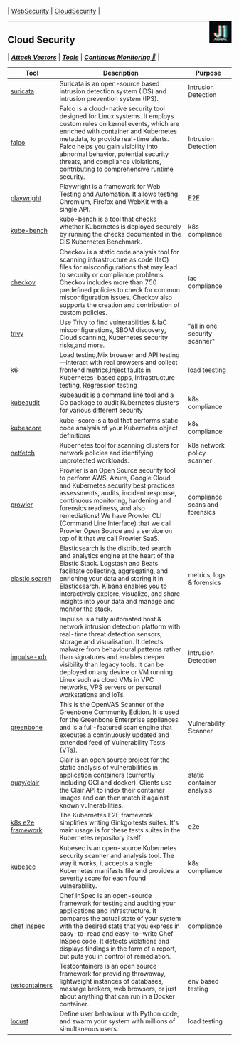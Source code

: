 

| [WebSecurity](https://ji-podhead.github.io/Web-And-CloudSecurity/WebSecurity) | [CloudSecurity](https://ji-podhead.github.io/Web-And-CloudSecurity/CloudSecurity) |


<div align="center">
      <img src="https://github.com/ji-podhead/ji-podhead/blob/main/logo.jpg?raw=true" align="right" width="50" />
</div>

----

## Cloud Security 

| [***Attack Vectors***](https://ji-podhead.github.io/Web-And-CloudSecurity/AttackVectors/#cloud-bases-attack-vectors) | [***Tools***](https://ji-podhead.github.io/Web-And-CloudSecurity/CloudSecurity/Tools) | [***Continous Monitoring 🚧***](https://ji-podhead.github.io/Web-And-CloudSecurity/CloudSecurity/Monitoring) |


| Tool | Description | Purpose |
|------|-------------|---------|
| [suricata](https://suricata.io/ )                          | Suricata is an open-source based intrusion detection system (IDS) and intrusion prevention system (IPS). | Intrusion Detection |
|[falco](https://falco.org/  )                          |Falco is a cloud-native security tool designed for Linux systems. It employs custom rules on kernel events, which are enriched with container and Kubernetes metadata, to provide real-time alerts. Falco helps you gain visibility into abnormal behavior, potential security threats, and compliance violations, contributing to comprehensive runtime security.  | Intrusion Detection |
| [playwright](https://playwright.dev/)                         | Playwright is a framework for Web Testing and Automation. It allows testing Chromium, Firefox and WebKit with a single API.  | E2E |
|[kube-bench](https://github.com/aquasecurity/kube-bench)                | kube-bench is a tool that checks whether Kubernetes is deployed securely by running the checks documented in the CIS Kubernetes Benchmark. | k8s compliance|
|[checkov](https://www.checkov.io/4.Integrations/Kubernetes.html)                   |Checkov is a static code analysis tool for scanning infrastructure as code (IaC) files for misconfigurations that may lead to security or compliance problems. Checkov includes more than 750 predefined policies to check for common misconfiguration issues. Checkov also supports the creation and contribution of custom policies.  | iac compliance |
| [trivy](https://trivy.dev/)                         | Use Trivy to find vulnerabilities & IaC misconfigurations, SBOM discovery, Cloud scanning, Kubernetes security risks,and more. | "all in one security scanner" |
|[k6](https://k6.io/)                         | Load testing,Mix browser and API testing—interact with real browsers and collect frontend metrics,Inject faults in Kubernetes-based apps, Infrastructure testing, Regression testing | load teesting |
|[kubeaudit](https://github.com/Shopify/kubeaudit)                     |kubeaudit is a command line tool and a Go package to audit Kubernetes clusters for various different security   | k8s compliance  |
|[kubescore](https://github.com/zegl/kube-score)                     | kube-score is a tool that performs static code analysis of your Kubernetes object definitions | k8s compliance  |
| [netfetch](https://github.com/deggja/netfetch)                       |  Kubernetes tool for scanning clusters for network policies and identifying unprotected workloads. | k8s network policy scanner  |
|  [prowler](https://github.com/prowler-cloud/prowler)                           | Prowler is an Open Source security tool to perform AWS, Azure, Google Cloud and Kubernetes security best practices assessments, audits, incident response, continuous monitoring, hardening and forensics readiness, and also remediations! We have Prowler CLI (Command Line Interface) that we call Prowler Open Source and a service on top of it that we call Prowler SaaS. | compliance scans and forensics |
|             [elastic search](https://www.elastic.co/de/?utm_campaign=Google-B-EMEA-C-DE-New-Exact&utm_content=Brand-Core&utm_source=google&utm_medium=cpc&device=c&utm_term=elasticsearch&gad_source=1&gclid=Cj0KCQjw7ZO0BhDYARIsAFttkCg6WbERHZU5dmMAbxD2MKzpM2L96sNeM_QFPutInkbWR8wXoJe8rZgaAp_IEALw_wcB)         | Elasticsearch is the distributed search and analytics engine at the heart of the Elastic Stack. Logstash and Beats facilitate collecting, aggregating, and enriching your data and storing it in Elasticsearch. Kibana enables you to interactively explore, visualize, and share insights into your data and manage and monitor the stack.  | metrics, logs & forensics |
| [impulse-xdr](https://github.com/bgenev/impulse-xdr )                          |  Impulse is a fully automated host & network intrusion detection platform with real-time threat detection sensors, storage and visualisation. It detects malware from behavioural patterns rather than signatures and enables deeper visibility than legacy tools. It can be deployed on any device or VM running Linux such as cloud VMs in VPC networks, VPS servers or personal workstations and IoTs.| Intrusion Detection |
| [greenbone](https://github.com/greenbone/openvas-scanner?tab=readme-ov-file) | This is the OpenVAS Scanner of the Greenbone Community Edition. It is used for the Greenbone Enterprise appliances and is a full-featured scan engine that executes a continuously updated and extended feed of Vulnerability Tests (VTs).| Vulnerability Scanner |
| [quay/clair](https://github.com/quay/clair) | Clair is an open source project for the static analysis of vulnerabilities in application containers (currently including OCI and docker). Clients use the Clair API to index their container images and can then match it against known vulnerabilities. | static container analysis |
| [k8s e2e framework](https://github.com/kubernetes/kubernetes/tree/v1.27.0-rc.0/test/e2e/framework) | The Kubernetes E2E framework simplifies writing Ginkgo tests suites. It's main usage is for these tests suites in the Kubernetes repository itself | e2e | 
| [kubesec](https://fwdcloudsec.org/conference/archive/2020/](https://github.com/controlplaneio/kubesec)) |Kubesec is an open-source Kubernetes security scanner and analysis tool. The way it works, it accepts a single Kubernetes manifests file and provides a severity score for each found vulnerability. | k8s compliance |
| [chef inspec](https://docs.chef.io/inspec/)  | Chef InSpec is an open-source framework for testing and auditing your applications and infrastructure. It compares the actual state of your system with the desired state that you express in easy-to-read and easy-to-write Chef InSpec code. It detects violations and displays findings in the form of a report, but puts you in control of remediation. | compliance | 
| [testcontainers](https://testcontainers.com/) | Testcontainers is an open source framework for providing throwaway, lightweight instances of databases, message brokers, web browsers, or just about anything that can run in a Docker container. | env based testing |
| [locust](https://locust.io/) | Define user behaviour with Python code, and swarm your system with millions of simultaneous users.  | load testing | 
